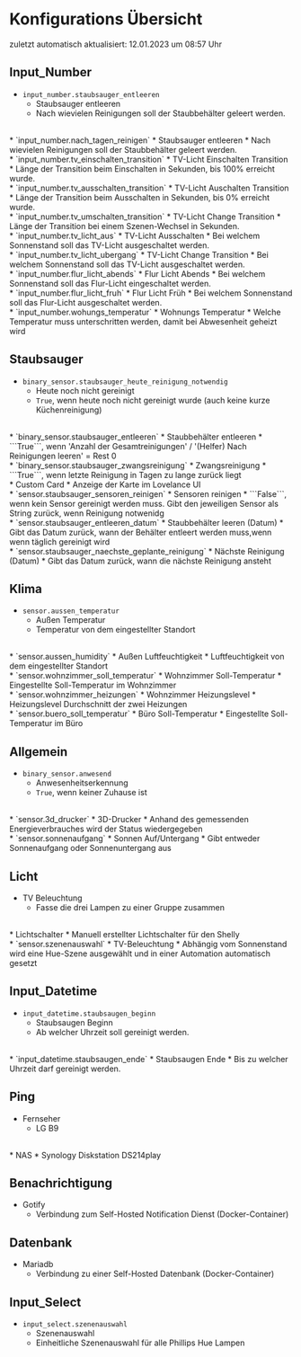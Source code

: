 # Konfigurations Übersicht
zuletzt automatisch aktualisiert: 12.01.2023 um 08:57 Uhr 

## Input_Number

* `input_number.staubsauger_entleeren`
  *  Staubsauger entleeren
  * Nach wievielen Reinigungen soll der Staubbehälter geleert werden.
</br>
* `input_number.nach_tagen_reinigen`
  *  Staubsauger entleeren
  * Nach wievielen Reinigungen soll der Staubbehälter geleert werden.
</br>
* `input_number.tv_einschalten_transition`
  *  TV-Licht Einschalten Transition
  * Länge der Transition beim Einschalten in Sekunden, bis 100% erreicht wurde.
</br>
* `input_number.tv_ausschalten_transition`
  *  TV-Licht Auschalten Transition
  * Länge der Transition beim Ausschalten in Sekunden, bis 0% erreicht wurde.
</br>
* `input_number.tv_umschalten_transition`
  *  TV-Licht Change Transition
  * Länge der Transition bei einem Szenen-Wechsel in Sekunden.
</br>
* `input_number.tv_licht_aus`
  *  TV-Licht Ausschalten
  * Bei welchem Sonnenstand soll das TV-Licht ausgeschaltet werden.
</br>
* `input_number.tv_licht_ubergang`
  *  TV-Licht Change Transition
  * Bei welchem Sonnenstand soll das TV-Licht ausgeschaltet werden.
</br>
* `input_number.flur_licht_abends`
  *  Flur Licht Abends
  * Bei welchem Sonnenstand soll das Flur-Licht eingeschaltet werden.
</br>
* `input_number.flur_licht_fruh`
  *  Flur Licht Früh
  * Bei welchem Sonnenstand soll das Flur-Licht ausgeschaltet werden.
</br>
* `input_number.wohungs_temperatur`
  *  Wohnungs Temperatur
  * Welche Temperatur muss unterschritten werden, damit bei Abwesenheit geheizt wird

## Staubsauger

* `binary_sensor.staubsauger_heute_reinigung_notwendig`
  *  Heute noch nicht gereinigt
  * ```True```, wenn heute noch nicht gereinigt wurde (auch keine kurze Küchenreinigung)
</br>
* `binary_sensor.staubsauger_entleeren`
  *  Staubbehälter entleeren
  * ```True```, wenn 'Anzahl der Gesamtreinigungen' / '(Helfer) Nach Reinigungen leeren' = Rest 0
</br>
* `binary_sensor.staubsauger_zwangsreinigung`
  *  Zwangsreinigung
  * ```True```, wenn letzte Reinigung in Tagen zu lange zurück liegt
</br>
*  Custom Card
   * Anzeige der Karte im Lovelance UI
</br>
* `sensor.staubsauger_sensoren_reinigen`
  *  Sensoren reinigen
  * ```False```, wenn kein Sensor gereinigt werden muss. Gibt den jeweiligen Sensor als String zurück, wenn Reinigung notwenidg
</br>
* `sensor.staubsauger_entleeren_datum`
  *  Staubbehälter leeren (Datum)
  * Gibt das Datum zurück, wann der Behälter entleert werden muss,wenn wenn täglich gereinigt wird
</br>
* `sensor.staubsauger_naechste_geplante_reinigung`
  *  Nächste Reinigung (Datum)
  * Gibt das Datum zurück, wann die nächste Reinigung ansteht

## Klima

* `sensor.aussen_temperatur`
  *  Außen Temperatur
  * Temperatur von dem eingestellter Standort
</br>
* `sensor.aussen_humidity`
  *  Außen Luftfeuchtigkeit
  * Luftfeuchtigkeit von dem eingestellter Standort
</br>
* `sensor.wohnzimmer_soll_temperatur`
  *  Wohnzimmer Soll-Temperatur
  * Eingestellte Soll-Temperatur im Wohnzimmer
</br>
* `sensor.wohnzimmer_heizungen`
  *  Wohnzimmer Heizungslevel 
  * Heizungslevel Durchschnitt der zwei Heizungen
</br>
* `sensor.buero_soll_temperatur`
  *  Büro Soll-Temperatur
  * Eingestellte Soll-Temperatur im Büro

## Allgemein

* `binary_sensor.anwesend`
  *  Anwesenheitserkennung
  * ```True```, wenn keiner Zuhause ist
</br>
* `sensor.3d_drucker`
  *  3D-Drucker
  * Anhand des gemessenden Energieverbrauches wird der Status wiedergegeben
</br>
* `sensor.sonnenaufgang`
  *  Sonnen Auf/Untergang
  * Gibt entweder Sonnenaufgang oder Sonnenuntergang aus

## Licht

*  TV Beleuchtung
   * Fasse die drei Lampen zu einer Gruppe zusammen
</br>
*  Lichtschalter
   * Manuell erstellter Lichtschalter für den Shelly
</br>
* `sensor.szenenauswahl`
  *  TV-Beleuchtung
  * Abhängig vom Sonnenstand wird eine Hue-Szene ausgewählt und in einer Automation automatisch gesetzt

## Input_Datetime

* `input_datetime.staubsaugen_beginn`
  *  Staubsaugen Beginn
  * Ab welcher Uhrzeit soll gereinigt werden.
</br>
* `input_datetime.staubsaugen_ende`
  *  Staubsaugen Ende
  * Bis zu welcher Uhrzeit darf gereinigt werden.

## Ping

*  Fernseher
   * LG B9
</br>
*  NAS
   * Synology Diskstation DS214play

## Benachrichtigung

*  Gotify
   * Verbindung zum Self-Hosted Notification Dienst (Docker-Container)

## Datenbank

*  Mariadb
   * Verbindung zu einer Self-Hosted Datenbank (Docker-Container)

## Input_Select

* `input_select.szenenauswahl`
  *  Szenenauswahl
  * Einheitliche Szenenauswahl für alle Phillips Hue Lampen

